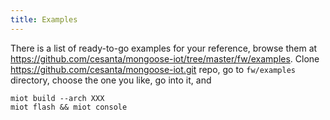 ```yaml
---
title: Examples
---
```


There is a list of ready-to-go examples for your reference,
browse them at https://github.com/cesanta/mongoose-iot/tree/master/fw/examples.
Clone https://github.com/cesanta/mongoose-iot.git repo, go to
`fw/examples` directory, choose the one you like, go into it, and

```
miot build --arch XXX
miot flash && miot console
```
